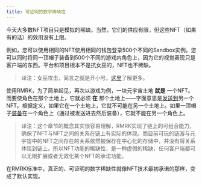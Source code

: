 ```yaml
---
title: 可证明的数字稀缺性
---
```


今天大多数NFT项目只是模拟的稀缺。当然，它们的供应有限，但这些NFT（如果有的话）的效用没有上限。

例如，您可以使用相同的NFT使用相同的钱包登录500个不同的Sandbox实例。您可以同时将同一顶帽子装备到500个不同的游戏内角色上，因为它的视觉表现只是客户端的东西。平台和项目根本不是抗女巫的，NFT也不稀缺。

> 译注：女巫攻击，简言之就是开小号。[这里](https://academy.binance.com/zh/articles/sybil-attacks-explained)了解更多。

使用RMRK，为了简单起见，再次以游戏为例，一块元宇宙土地 **就是** 一个NFT。而要使角色在那个土地上，它就必须 **在** 那个土地上——字面意思是[发送到](/lego1-nested)另一个 NFT。根据定义，如果它在一个土地上，它就不可能在另一个土地上。如果一顶帽子[装备](/lego2.5-equippable)在一个角色上（通过被发送进去然后装备），它就不能在另一个角色上。

> 译注：这个章节的概念其实很容易理解，RMRK实现了链上的可组合能力，确保了NFT与NFT之间的关系在链上有实际的体现。而目前可玩的链游与元宇宙中的NFT之间存在的关系依然被保存在中心化的存储中，并没有将关系体现到链上。所以NFT功能的稀缺性，是一种虚假的稀缺，任何客户端都可以无限扩展或者无效化某个NFT的承诺功能。

在RMRK标准中，真正的、可证明的数字稀缺性就像NFT技术最初承诺的那样，变成了默认实现。